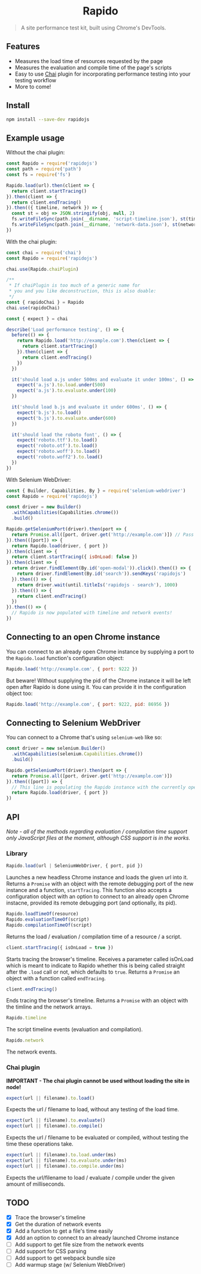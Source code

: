 <h1 align="center">
  Rapido
</h1>

> A site performance test kit, built using Chrome's DevTools.

## Features
 - Measures the load time of resources requested by the page
 - Measures the evaluation and compile time of the page's scripts
 - Easy to use [Chai](http://chaijs.com) plugin for incorporating performance testing into your testing workflow
 - More to come!

## Install
```bash
npm install --save-dev rapidojs
```

## Example usage
Without the chai plugin:
```javascript
const Rapido = require('rapidojs')
const path = require('path')
const fs = require('fs')

Rapido.load(url).then(client => {
  return client.startTracing()
}).then(client => {
  return client.endTracing()
}).then(({ timeline, network }) => {
  const st = obj => JSON.stringify(obj, null, 2)
  fs.writeFileSync(path.join(__dirname, 'script-timeline.json'), st(timeline))
  fs.writeFileSync(path.join(__dirname, 'network-data.json'), st(network))
})
```

With the chai plugin:
```javascript
const chai = require('chai')
const Rapido = require('rapidojs')

chai.use(Rapido.chaiPlugin)

/**
 * If chaiPlugin is too much of a generic name for
 * you and you like deconstruction, this is also doable:
 */
const { rapidoChai } = Rapido
chai.use(rapidoChai)

const { expect } = chai

describe('Load performance testing', () => {
  before(() => {
    return Rapido.load('http://example.com').then(client => {
      return client.startTracing()
    }).then(client => {
      return client.endTracing()
    })
  })

  it('should load a.js under 500ms and evaluate it under 100ms', () => {
    expect('a.js').to.load.under(500)
    expect('a.js').to.evaluate.under(100)
  })

  it('should load b.js and evaluate it under 600ms', () => {
    expect('b.js').to.load()
    expect('b.js').to.evaluate.under(600)
  })

  it('should load the roboto font', () => {
    expect('roboto.ttf').to.load()
    expect('roboto.otf').to.load()
    expect('roboto.woff').to.load()
    expect('roboto.woff2').to.load()
  })
})
```

With Selenium WebDriver:
```javascript
const { Builder, Capabilities, By } = require('selenium-webdriver')
const Rapido = require('rapidojs')

const driver = new Builder()
  .withCapabilities(Capabilities.chrome())
  .build()

Rapido.getSeleniumPort(driver).then(port => {
  return Promise.all([port, driver.get('http://example.com')]) // Pass the port to Rapido
}).then(([port]) => {
  return Rapido.load(driver, { port })
}).then(client => {
  return client.startTracing({ isOnLoad: false })
}).then(client => {
  return driver.findElement(By.id('open-modal')).click().then(() => {
    return driver.findElement(By.id('search')).sendKeys('rapidojs')
  }).then(() => {
    return driver.wait(until.titleIs('rapidojs - search'), 1000)
  }).then(() => {
    return client.endTracing()
  })
}).then(() => {
  // Rapido is now populated with timeline and network events!
})
```

## Connecting to an open Chrome instance
You can connect to an already open Chrome instance by supplying a port to the `Rapido.load` function's configuration object:
```javascript
Rapido.load('http://example.com', { port: 9222 })
```
But beware! Without supplying the pid of the Chrome instance it will be left open after Rapido is done using it. You can provide it in the configuration object too:
```javascript
Rapido.load('http://example.com', { port: 9222, pid: 86956 })
```

## Connecting to Selenium WebDriver
You can connect to a Chrome that's using `selenium-web` like so:
```javascript
const driver = new selenium.Builder()
  .withCapabilities(selenium.Capabilities.chrome())
  .build()

Rapido.getSeleniumPort(driver).then(port => {
  return Promise.all([port, driver.get('http://example.com')])
}).then(([port]) => {
  // This line is populating the Rapido instance with the currently open tab's info
  return Rapido.load(driver, { port })
})
```

## API
*Note - all of the methods regarding evaluation / compilation time support only JavaScript files at the moment, although CSS support is in the works.*
### Library
```js
Rapido.load(url | SeleniumWebDriver, { port, pid })
```
Launches a new headless Chrome instance and loads the given url into it. Returns a `Promise` with an object with the remote debugging port of the new instance and a function, `startTracing`. This function also accepts a configuration object with an option to connect to an already open Chrome instacne, provided its remote debugging port (and optionally, its pid).

```js
Rapido.loadTimeOf(resource)
Rapido.evaluationTimeOf(script)
Rapido.compilationTimeOf(script)
```
Returns the load / evaluation / compilation time of a resource / a script.

```js
client.startTracing({ isOnLoad = true })
```
Starts tracing the browser's timeline. Receives a parameter called isOnLoad which is meant to indicate to Rapido whether this is being called straight after the `.load` call or not, which defaults to `true`. Returns a `Promise` an object with a function called `endTracing`.

```js
client.endTracing()
```
Ends tracing the browser's timeline. Returns a `Promise` with an object with the timline and the network arrays.

```js
Rapido.timeline
```
The script timeline events (evaluation and compilation).

```js
Rapido.network
```
The network events.

### Chai plugin
**IMPORTANT - The chai plugin cannot be used without loading the site in node!**
```js
expect(url || filename).to.load()
```
Expects the url / filename to load, without any testing of the load time.

```js
expect(url || filename).to.evaluate()
expect(url || filename).to.compile()
```
Expects the url / filename to be evaluated or compiled, without testing the time these operations take.<br />

```js
expect(url || filename).to.load.under(ms)
expect(url || filename).to.evaluate.under(ms)
expect(url || filename).to.compile.under(ms)
```
Expects the url/filename to load / evaluate / compile under the given amount of milliseconds.

## TODO
 - [x] Trace the browser's timeline
 - [x] Get the duration of network events
 - [x] Add a function to get a file's time easily
 - [x] Add an option to connect to an already launched Chrome instance
 - [ ] Add support to get file size from the network events
 - [ ] Add support for CSS parsing
 - [ ] Add support to get webpack bundle size
 - [ ] Add warmup stage (w/ Selenium WebDriver)
